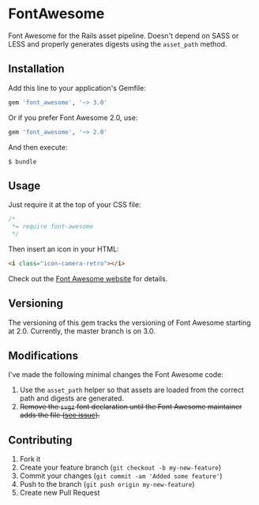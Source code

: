 # FontAwesome

Font Awesome for the Rails asset pipeline. Doesn't depend on SASS or LESS and properly generates digests using the `asset_path` method.

## Installation

Add this line to your application's Gemfile:

```ruby
gem 'font_awesome', '~> 3.0'
```

Or if you prefer Font Awesome 2.0, use:

```ruby
gem 'font_awesome', '~> 2.0'
```

And then execute:

    $ bundle

## Usage

Just require it at the top of your CSS file:

```css
/*
 *= require font-awesome
 */
```

Then insert an icon in your HTML:

```html
<i class="icon-camera-retro"></i>
```

Check out the [Font Awesome website](http://fortawesome.github.com/Font-Awesome/) for details.

## Versioning

The versioning of this gem tracks the versioning of Font Awesome starting at 2.0. Currently, the master branch is on 3.0.

## Modifications

I've made the following minimal changes the Font Awesome code:

1. Use the `asset_path` helper so that assets are loaded from the correct path and digests are generated.
2. ~~Remove the `svgz` font declaration until the Font Awesome maintainer adds the file ([see issue](https://github.com/FortAwesome/Font-Awesome/issues/233)).~~

## Contributing

1. Fork it
2. Create your feature branch (`git checkout -b my-new-feature`)
3. Commit your changes (`git commit -am 'Added some feature'`)
4. Push to the branch (`git push origin my-new-feature`)
5. Create new Pull Request
